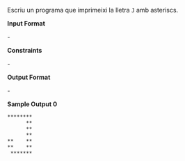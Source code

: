 Escriu un programa que imprimeixi la lletra `J` amb asteriscs.

**Input Format**

\-

**Constraints**

\-

**Output Format**

\-

**Sample Output 0**

    ********
          **
          **
          **
    **    **
    **    **
     *******
